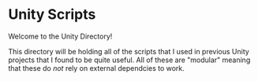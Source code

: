 # Unity Scripts
Welcome to the Unity Directory!

This directory will be holding all of the scripts that I used in previous Unity projects that I found to be quite useful. All of these are "modular" meaning that these do _not_ rely on external dependcies to work.